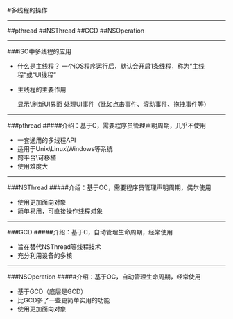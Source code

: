 #多线程的操作

---

##pthread
##NSThread
##GCD
##NSOperation

---
###iSO中多线程的应用
- 什么是主线程？
      一个iOS程序运行后，默认会开启1条线程，称为“主线程”或“UI线程”
- 主线程的主要作用

     显示\刷新UI界面
     处理UI事件（比如点击事件、滚动事件、拖拽事件等）

---
###pthread
#####介绍：基于C，需要程序员管理声明周期，几乎不使用
- 一套通用的多线程API
- 适用于Unix\Linux\Windows等系统
- 跨平台\可移植
- 使用难度大


---

###NSThread
#####介绍：基于OC，需要程序员管理声明周期，偶尔使用
- 使用更加面向对象
- 简单易用，可直接操作线程对象

---
###GCD
#####介绍：基于C，自动管理生命周期，经常使用
- 旨在替代NSThread等线程技术
- 充分利用设备的多核

---
###NSOperation
#####介绍：基于OC，自动管理生命周期，经常使用
- 基于GCD（底层是GCD）
- 比GCD多了一些更简单实用的功能
- 使用更加面向对象
